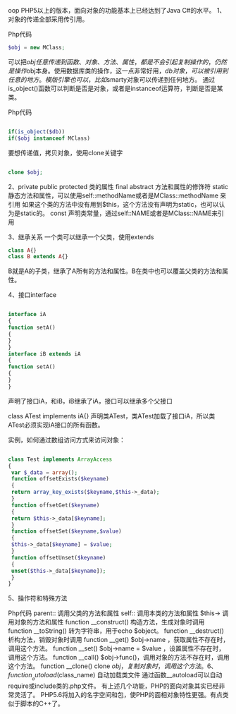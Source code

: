 oop
PHP5以上的版本，面向对象的功能基本上已经达到了Java C#的水平。
1、对象的传递全部采用传引用。

Php代码 
```php
$obj = new MClass;
```
可以把$obj任意传递到函数、对象、方法、属性，都是不会引起复制操作的，仍然是操作$obj本身。使用数据库类的操作，这一点非常好用，$db对象，可以被引用到任意的地方。模版引擎也可以，比如$smarty对象可以传递到任何地方。
通过is_object()函数可以判断是否是对象，或者是instanceof运算符，判断是否是某类。

Php代码 
```php

if(is_object($db))
if($obj instanceof MClass)
```
要想传递值，拷贝对象，使用clone关键字
```php

clone $obj;
```


2、private public protected 类的属性
final abstract 方法和属性的修饰符
static 静态方法和属性，可以使用self::methodName或者是MClass::methodName 来引用
如果这个类的方法中没有用到$this，这个方法没有声明为static，也可以认为是static的。
const 声明类常量，通过self::NAME或者是MClass::NAME来引用

3、继承关系
一个类可以继承一个父类，使用extends
```php
class A{}
class B extends A{}
```

B就是A的子类，继承了A所有的方法和属性。B在类中也可以覆盖父类的方法和属性。

4、接口interface
```php

interface iA
{
function setA()
{
}
}
interface iB extends iA
{
function setA()
{
}
}
```
声明了接口iA，和iB，iB继承了iA，接口可以继承多个父接口

class ATest implements iA{}
声明类ATest，类ATest加载了接口iA，所以类ATest必须实现iA接口的所有函数。

实例，如何通过数组访问方式来访问对象：
```php

class Test implements ArrayAccess
{
 var $_data = array();
 function offsetExists($keyname)
 {
 return array_key_exists($keyname,$this->_data);
 }
 function offsetGet($keyname)
 {
 return $this->_data[$keyname];
 }
 function offsetSet($keyname,$value)
 {
 $this->_data[$keyname] = $value;
 }
 function offsetUnset($keyname)
 {
 unset($this->_data[$keyname]);
 }
}
```
5、操作符和特殊方法

Php代码 
parent::  调用父类的方法和属性
self::    调用本类的方法和属性
$this->   调用对象的方法和属性
function __construct() 构造方法，生成对象时调用
function __toString()  转为字符串，用于echo $object。
function __destruct()  析构方法，销毁对象时调用
function __get()       $obj->name ，获取属性不存在时，调用这个方法。
function __set()       $obj->name = $value ，设置属性不存在时，调用这个方法。
function __call()      $obj->func()，调用对象的方法不存在时，调用这个方法。
function __clone()     clone $obj，复制对象时，调用这个方法。
6、function __autoload($class_name) 自动加载类文件
通过函数__autoload可以自动require或include类的.php文件。
有上述几个功能，PHP的面向对象其实已经非常灵活了。
PHP5.6将加入的名字空间和包，使PHP的面相对象特性更强。有点类似于脚本的C++了。

